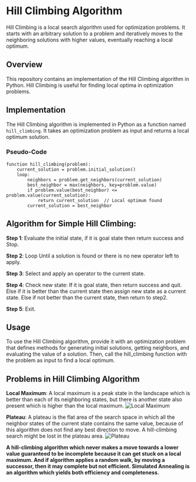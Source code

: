 # Hill Climbing Algorithm

Hill Climbing is a local search algorithm used for optimization problems. It starts with an arbitrary solution to a problem and iteratively moves to the neighboring solutions with higher values, eventually reaching a local optimum.

## Overview

This repository contains an implementation of the Hill Climbing algorithm in Python. Hill Climbing is useful for finding local optima in optimization problems.

## Implementation

The Hill Climbing algorithm is implemented in Python as a function named `hill_climbing`. It takes an optimization problem as input and returns a local optimum solution.

### Pseudo-Code

```plaintext
function hill_climbing(problem):
    current_solution = problem.initial_solution()
    loop:
        neighbors = problem.get_neighbors(current_solution)
        best_neighbor = max(neighbors, key=problem.value)
        if problem.value(best_neighbor) <= problem.value(current_solution):
            return current_solution  // Local optimum found
        current_solution = best_neighbor
```
## Algorithm for Simple Hill Climbing:
**Step 1**: Evaluate the initial state, if it is goal state then return success and Stop.

**Step 2**: Loop Until a solution is found or there is no new operator left to apply.

**Step 3**: Select and apply an operator to the current state.

**Step 4**: Check new state:
If it is goal state, then return success and quit.
Else if it is better than the current state then assign new state as a current state.
Else if not better than the current state, then return to step2.

**Step 5**: Exit.
## Usage
To use the Hill Climbing algorithm, provide it with an optimization problem that defines methods for generating initial solutions, getting neighbors, and evaluating the value of a solution. Then, call the hill_climbing function with the problem as input to find a local optimum.

## Problems in Hill Climbing Algorithm
 **Local Maximum**: A local maximum is a peak state in the landscape which is better than each of its neighboring states, but there is another state also present which is higher than the local maximum.
 ![Local Maximum](https://static.javatpoint.com/tutorial/ai/images/hill-climbing-algorithm-in-ai2.png)

 **Plateau**: A plateau is the flat area of the search space in which all the neighbor states of the current state contains the same value, because of this algorithm does not find any best direction to move. A hill-climbing search might be lost in the plateau area.
 ![Plateau](https://static.javatpoint.com/tutorial/ai/images/hill-climbing-algorithm-in-ai3.png)

 **A hill-climbing algorithm which never makes a move towards a lower value guaranteed to be incomplete because it can get stuck on a local maximum. And if algorithm applies a random walk, by moving a successor, then it may complete but not efficient. Simulated Annealing is an algorithm which yields both efficiency and completeness.**